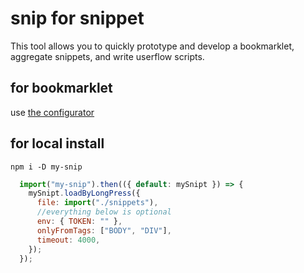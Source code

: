 # snip for snippet 

This tool allows you to quickly prototype and develop a bookmarklet, aggregate snippets, and write userflow scripts.

## for bookmarklet

use [the configurator](https://bastsoft.github.io/my-snip)

## for local install

`npm i -D my-snip`


```js
  import("my-snip").then(({ default: mySnipt }) => {
    mySnipt.loadByLongPress({
      file: import("./snippets"),
      //everything below is optional
      env: { TOKEN: "" },
      onlyFromTags: ["BODY", "DIV"],
      timeout: 4000,
    });
  });
```